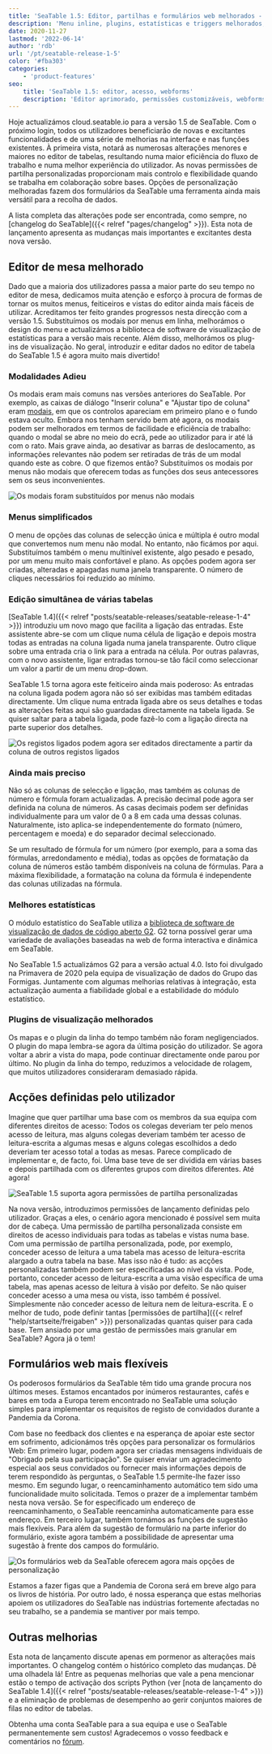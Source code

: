 ```yaml
---
title: 'SeaTable 1.5: Editor, partilhas e formulários web melhorados - SeaTable'
description: 'Menu inline, plugins, estatísticas e triggers melhorados, permissões por tabela/view, formulários com mensagem, redirecionamento e notas livres. Mais agilidade e precisão nos dados, usabilidade renovada para equipes e soluções em escala.'
date: 2020-11-27
lastmod: '2022-06-14'
author: 'rdb'
url: '/pt/seatable-release-1-5'
color: '#fba303'
categories:
    - 'product-features'
seo:
    title: 'SeaTable 1.5: editor, acesso, webforms'
    description: 'Editor aprimorado, permissões customizáveis, webforms turbinados e novos widgets: SeaTable 1.5 valoriza sua rotina.'
---
```


Hoje actualizámos cloud.seatable.io para a versão 1.5 de SeaTable. Com o próximo login, todos os utilizadores beneficiarão de novas e excitantes funcionalidades e de uma série de melhorias na interface e nas funções existentes. À primeira vista, notará as numerosas alterações menores e maiores no editor de tabelas, resultando numa maior eficiência do fluxo de trabalho e numa melhor experiência do utilizador. As novas permissões de partilha personalizadas proporcionam mais controlo e flexibilidade quando se trabalha em colaboração sobre bases. Opções de personalização melhoradas fazem dos formulários da SeaTable uma ferramenta ainda mais versátil para a recolha de dados.

A lista completa das alterações pode ser encontrada, como sempre, no [changelog do SeaTable]({{< relref "pages/changelog" >}}). Esta nota de lançamento apresenta as mudanças mais importantes e excitantes desta nova versão.

## Editor de mesa melhorado

Dado que a maioria dos utilizadores passa a maior parte do seu tempo no editor de mesa, dedicamos muita atenção e esforço à procura de formas de tornar os muitos menus, feiticeiros e vistas do editor ainda mais fáceis de utilizar. Acreditamos ter feito grandes progressos nesta direcção com a versão 1.5. Substituímos os modais por menus em linha, melhorámos o design do menu e actualizámos a biblioteca de software de visualização de estatísticas para a versão mais recente. Além disso, melhorámos os plug-ins de visualização. No geral, introduzir e editar dados no editor de tabela do SeaTable 1.5 é agora muito mais divertido!

### Modalidades Adieu

Os modais eram mais comuns nas versões anteriores do SeaTable. Por exemplo, as caixas de diálogo "Inserir coluna" e "Ajustar tipo de coluna" eram [modais](https://en.wikipedia.org/wiki/Modal_window), em que os controlos apareciam em primeiro plano e o fundo estava oculto. Embora nos tenham servido bem até agora, os modais podem ser melhorados em termos de facilidade e eficiência de trabalho: quando o modal se abre no meio do ecrã, pede ao utilizador para ir até lá com o rato. Mais grave ainda, ao desativar as barras de deslocamento, as informações relevantes não podem ser retiradas de trás de um modal quando este as cobre. O que fizemos então? Substituímos os modais por menus não modais que oferecem todas as funções dos seus antecessores sem os seus inconvenientes.

![Os modais foram substituídos por menus não modais](Nonmodal_Menus.png)

### Menus simplificados

O menu de opções das colunas de selecção única e múltipla é outro modal que convertemos num menu não modal. No entanto, não ficámos por aqui. Substituímos também o menu multinível existente, algo pesado e pesado, por um menu muito mais confortável e plano. As opções podem agora ser criadas, alteradas e apagadas numa janela transparente. O número de cliques necessários foi reduzido ao mínimo.

### Edição simultânea de várias tabelas

[SeaTable 1.4]({{< relref "posts/seatable-releases/seatable-release-1-4" >}}) introduziu um novo mago que facilita a ligação das entradas. Este assistente abre-se com um clique numa célula de ligação e depois mostra todas as entradas na coluna ligada numa janela transparente. Outro clique sobre uma entrada cria o link para a entrada na célula. Por outras palavras, com o novo assistente, ligar entradas tornou-se tão fácil como seleccionar um valor a partir de um menu drop-down.

SeaTable 1.5 torna agora este feiticeiro ainda mais poderoso: As entradas na coluna ligada podem agora não só ser exibidas mas também editadas directamente. Um clique numa entrada ligada abre os seus detalhes e todas as alterações feitas aqui são guardadas directamente na tabela ligada. Se quiser saltar para a tabela ligada, pode fazê-lo com a ligação directa na parte superior dos detalhes.

![Os registos ligados podem agora ser editados directamente a partir da coluna de outros registos ligados](Editing_Linked_Records_With_Wizard.png)

### Ainda mais preciso

Não só as colunas de selecção e ligação, mas também as colunas de número e fórmula foram actualizadas. A precisão decimal pode agora ser definida na coluna de números. As casas decimais podem ser definidas individualmente para um valor de 0 a 8 em cada uma dessas colunas. Naturalmente, isto aplica-se independentemente do formato (número, percentagem e moeda) e do separador decimal seleccionado.

Se um resultado de fórmula for um número (por exemplo, para a soma das fórmulas, arredondamento e média), todas as opções de formatação da coluna de números estão também disponíveis na coluna de fórmulas. Para a máxima flexibilidade, a formatação na coluna da fórmula é independente das colunas utilizadas na fórmula.

### Melhores estatísticas

O módulo estatístico do SeaTable utiliza a [biblioteca de software de visualização de dados de código aberto G2](https://g2.antv.vision/en). G2 torna possível gerar uma variedade de avaliações baseadas na web de forma interactiva e dinâmica em SeaTable.

No SeaTable 1.5 actualizámos G2 para a versão actual 4.0. Isto foi divulgado na Primavera de 2020 pela equipa de visualização de dados do Grupo das Formigas. Juntamente com algumas melhorias relativas à integração, esta actualização aumenta a fiabilidade global e a estabilidade do módulo estatístico.

### Plugins de visualização melhorados

Os mapas e o plugin da linha do tempo também não foram negligenciados. O plugin do mapa lembra-se agora da última posição do utilizador. Se agora voltar a abrir a vista do mapa, pode continuar directamente onde parou por último. No plugin da linha do tempo, reduzimos a velocidade de rolagem, que muitos utilizadores consideraram demasiado rápida.

## Acções definidas pelo utilizador

Imagine que quer partilhar uma base com os membros da sua equipa com diferentes direitos de acesso: Todos os colegas deveriam ter pelo menos acesso de leitura, mas alguns colegas deveriam também ter acesso de leitura-escrita a algumas mesas e alguns colegas escolhidos a dedo deveriam ter acesso total a todas as mesas. Parece complicado de implementar e, de facto, foi. Uma base teve de ser dividida em várias bases e depois partilhada com os diferentes grupos com direitos diferentes. Até agora!

![SeaTable 1.5 suporta agora permissões de partilha personalizadas](Custom_Sharing_Permission.png)

Na nova versão, introduzimos permissões de lançamento definidas pelo utilizador. Graças a eles, o cenário agora mencionado é possível sem muita dor de cabeça. Uma permissão de partilha personalizada consiste em direitos de acesso individuais para todas as tabelas e vistas numa base. Com uma permissão de partilha personalizada, pode, por exemplo, conceder acesso de leitura a uma tabela mas acesso de leitura-escrita alargado a outra tabela na base. Mas isso não é tudo: as acções personalizadas também podem ser especificadas ao nível da vista. Pode, portanto, conceder acesso de leitura-escrita a uma visão específica de uma tabela, mas apenas acesso de leitura à visão por defeito. Se não quiser conceder acesso a uma mesa ou vista, isso também é possível. Simplesmente não conceder acesso de leitura nem de leitura-escrita. E o melhor de tudo, pode definir tantas [permissões de partilha]({{< relref "help/startseite/freigaben" >}}) personalizadas quantas quiser para cada base. Tem ansiado por uma gestão de permissões mais granular em SeaTable? Agora já o tem!

## Formulários web mais flexíveis

Os poderosos formulários da SeaTable têm tido uma grande procura nos últimos meses. Estamos encantados por inúmeros restaurantes, cafés e bares em toda a Europa terem encontrado no SeaTable uma solução simples para implementar os requisitos de registo de convidados durante a Pandemia da Corona.

Com base no feedback dos clientes e na esperança de apoiar este sector em sofrimento, adicionámos três opções para personalizar os formulários Web: Em primeiro lugar, podem agora ser criadas mensagens individuais de "Obrigado pela sua participação". Se quiser enviar um agradecimento especial aos seus convidados ou fornecer mais informações depois de terem respondido às perguntas, o SeaTable 1.5 permite-lhe fazer isso mesmo. Em segundo lugar, o reencaminhamento automático tem sido uma funcionalidade muito solicitada. Temos o prazer de a implementar também nesta nova versão. Se for especificado um endereço de reencaminhamento, o SeaTable reencaminha automaticamente para esse endereço. Em terceiro lugar, também tornámos as funções de sugestão mais flexíveis. Para além da sugestão de formulário na parte inferior do formulário, existe agora também a possibilidade de apresentar uma sugestão à frente dos campos do formulário.

![Os formulários web da SeaTable oferecem agora mais opções de personalização](Extra_Customization_Options_Webforms.png)

Estamos a fazer figas que a Pandemia de Corona será em breve algo para os livros de história. Por outro lado, é nossa esperança que estas melhorias apoiem os utilizadores do SeaTable nas indústrias fortemente afectadas no seu trabalho, se a pandemia se mantiver por mais tempo.

## Outras melhorias

Esta nota de lançamento discute apenas em pormenor as alterações mais importantes. O changelog contém o histórico completo das mudanças. Dê uma olhadela lá! Entre as pequenas melhorias que vale a pena mencionar estão o tempo de activação dos scripts Python (ver [nota de lançamento do SeaTable 1.4]({{< relref "posts/seatable-releases/seatable-release-1-4" >}}) e a eliminação de problemas de desempenho ao gerir conjuntos maiores de filas no editor de tabelas.

Obtenha uma conta SeaTable para a sua equipa e use o SeaTable permanentemente sem custos! Agradecemos o vosso feedback e comentários no [fórum](https://forum.seatable.com/).
